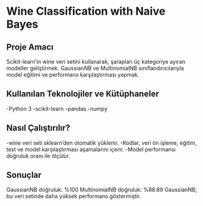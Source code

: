 # Wine Classification with Naive Bayes

## Proje Amacı
Scikit-learn’in wine veri setini kullanarak, şarapları üç kategoriye ayıran modeller geliştirmek.
GaussianNB ve MultinomialNB sınıflandırıcılarıyla model eğitimi ve performans karşılaştırması yapmak.

## Kullanılan Teknolojiler ve Kütüphaneler
-Python 3
-scikit-learn
-pandas
-numpy

## Nasıl Çalıştırılır?
-wine veri seti sklearn’den otomatik yüklenir.
-Kodlar, veri ön işleme, eğitim, test ve model karşılaştırması aşamalarını içerir.
-Model performansı doğruluk oranı ile ölçülür.

## Sonuçlar
GaussianNB doğruluk: %100
MultinomialNB doğruluk: %88.89 
GaussianNB, bu veri setinde daha yüksek performans göstermiştir.
